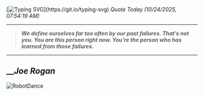 [![Typing SVG](https://readme-typing-svg.herokuapp.com?font=Press+Start+2P&color=C2F784&size=35&width=900&height=100&lines=Hello+World%2C+I'm+Hung+!)](https://git.io/typing-svg) 
_Quote Today (10/24/2025, 07:54:19 AM)_
___
>**_We define ourselves far too often by our past failures. That’s not you. You are this person right now. You’re the person who has learned from those failures._**
___

## __**_Joe Rogan_**

![RobotDance](src/assets/images/robot-dancing-dribble.gif?style=center)
